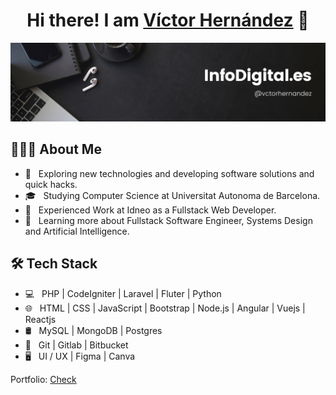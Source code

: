 <div align="center">
<h1 align="center">Hi there! I am <a href="http://infodigital.es">Víctor Hernández</a> 👋</h1>
</div>
<img src="./banner.png">

## 👨🏻‍💻 About Me

- 🤔 &nbsp; Exploring new technologies and developing software solutions and quick hacks.
- 🎓 &nbsp; Studying Computer Science at Universitat Autonoma de Barcelona.
- 💼 &nbsp; Experienced Work at Idneo as a Fullstack Web Developer.
- 🌱 &nbsp; Learning more about Fullstack Software Engineer, Systems Design and Artificial Intelligence.

## 🛠 Tech Stack

- 💻 &nbsp; PHP | CodeIgniter | Laravel | Fluter | Python
- 🌐 &nbsp; HTML | CSS | JavaScript | Bootstrap | Node.js | Angular | Vuejs | Reactjs
- 🛢 &nbsp; MySQL | MongoDB | Postgres
- 🔧 &nbsp; Git | Gitlab | Bitbucket
- 🖥 &nbsp; UI / UX | Figma | Canva

Portfolio: 
<a target="_blank" href="http://infodigital.es/portfolio">Check</a>
